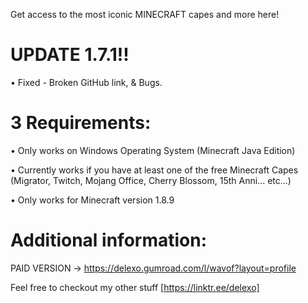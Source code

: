 Get access to the most iconic MINECRAFT capes and more here! 

# UPDATE 1.7.1!!

• Fixed - Broken GitHub link, & Bugs.



# 3 Requirements:

• Only works on Windows Operating System (Minecraft Java Edition)

• Currently works if you have at least one of the free Minecraft Capes (Migrator, Twitch, Mojang Office, Cherry Blossom, 15th Anni... etc...)

• Only works for Minecraft version 1.8.9



# Additional information:

PAID VERSION -> https://delexo.gumroad.com/l/wavof?layout=profile

Feel free to checkout my other stuff [https://linktr.ee/delexo]
